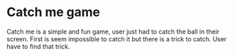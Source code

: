 # Catch me game
Catch me is a simple and fun game, user just had to catch the ball in their screen. First is seem impossible to catch it but there is a trick to catch. User have to find that trick.

